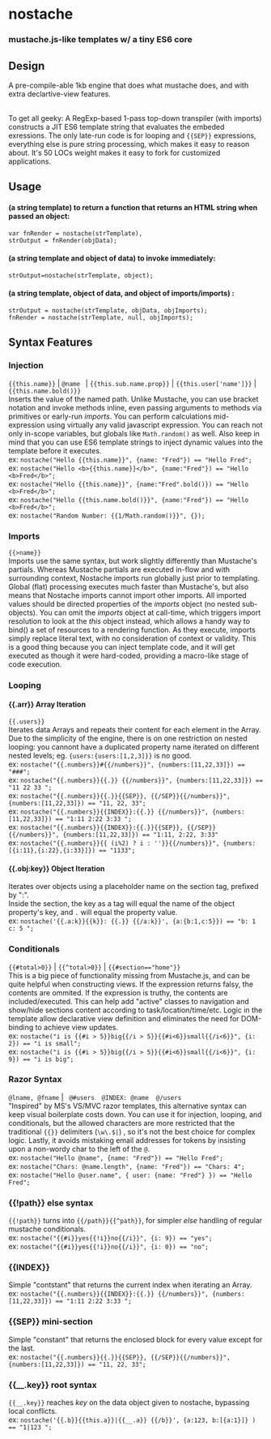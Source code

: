# nostache
### mustache.js-like templates w/ a tiny ES6 core

## Design
A pre-compile-able 1kb engine that does what mustache does, and with extra declartive-view features. <br /> <br />

To get all geeky: A RegExp-based 1-pass top-down transpiler (with imports) constructs a JIT ES6 template string that evaluates the embeded exressions. The only late-run code is for looping and `{{SEP}}` expressions, everything else is pure string processing, which makes it easy to reason about. It's 50 LOCs weight makes it easy to fork for customized applications.



## Usage
#### (a string template) to return a function that returns an HTML string when passed an object: <br />
```
var fnRender = nostache(strTemplate),
strOutput = fnRender(objData);
````

#### (a string template and object of data) to invoke immediately:<br />
`strOutput=nostache(strTemplate, object);`

#### (a string template, object of data, and object of imports/imports) :
`strOutput = nostache(strTemplate, objData, objImports);` <br />
`fnRender = nostache(strTemplate, null, objImports);` 


## Syntax Features

### Injection
`{{this.name}}` | `@name ` | `{{this.sub.name.prop}}` | `{{this.user['name']}}` | `{{this.name.bold()}}`  <br />
Inserts the value of the named path. Unlike Mustache, you can use bracket notation and invoke methods inline, even passing arguments to methods via primitives or early-run _imports_. You can perform calculations mid-expression using virtually any valid javascript expression. You can reach not only in-scope variables, but globals like `Math.random()` as well. Also keep in mind that you can use ES6 template strings to inject dynamic values into the template before it executes.
<br /> ex: `nostache("Hello {{this.name}}", {name: "Fred"}) == "Hello Fred";`
<br /> ex: `nostache("Hello <b>{{this.name}}</b>", {name:"Fred"}) == "Hello <b>Fred</b>";`
<br /> ex: `nostache("Hello {{this.name}}", {name:"Fred".bold()}) == "Hello <b>Fred</b>";`
<br /> ex: `nostache("Hello {{this.name.bold()}}", {name:"Fred"}) == "Hello <b>Fred</b>";`
<br /> ex: `nostache("Random Number: {{1/Math.random()}}", {});`



### Imports
`{{>name}}` <br />
Imports use the same syntax, but work slightly differently than Mustache's partials. Whereas Mustache partials are executed in-flow and with surrounding context, Nostache imports run globally just prior to templating. Global (flat) processing executes much faster than Mustache's, but also means that Nostache imports cannot import other imports. All imported values should be directed properties of the _imports_ object (no nested sub-objects). You can omit the _imports_ object at call-time, which triggers import resolution to look at the _this_ object instead, which allows a handy way to bind() a set of resources to a rendering function. As they execute, imports simply replace literal text, with no consideration of context or validity. This is a good thing because you can inject template code, and it will get executed as though it were hard-coded, providing a macro-like stage of code execution.


### Looping

#### {{.arr}} Array Iteration
`{{.users}}` <br />
Iterates data Arrays and repeats their content for each element in the Array.
Due to the simplicity of the engine, there is on one restriction on nested looping: you cannont have a duplicated property name iterated on different nested levels; eg. `{users:{users:[1,2,3]}}` is no good.
<br /> ex: ` nostache("{{.numbers}}#{{/numbers}}", {numbers:[11,22,33]}) == "###"; `
<br /> ex: ` nostache("{{.numbers}}{{.}} {{/numbers}}", {numbers:[11,22,33]}) == "11 22 33 "; `
<br /> ex: ` nostache("{{.numbers}}{{.}}{{SEP}}, {{/SEP}}{{/numbers}}", {numbers:[11,22,33]}) == "11, 22, 33"; `
<br /> ex: ` nostache("{{.numbers}}{{INDEX}}:{{.}} {{/numbers}}", {numbers:[11,22,33]}) == "1:11 2:22 3:33 "; `
<br /> ex: ` nostache("{{.numbers}}{{INDEX}}:{{.}}{{SEP}}, {{/SEP}}{{/numbers}}", {numbers:[11,22,33]}) == "1:11, 2:22, 3:33" `
<br /> ex: ` nostache("{{.numbers}}{{ (i%2) ? i : ''}}{{/numbers}}", {numbers:[{i:11},{i:22},{i:33}]}) == "1133"; `

#### {{.obj:key}} Object Iteration
 Iterates over objects using a placeholder name on the section tag, prefixed by ":". <br />
 Inside the section, the key as a tag will equal the name of the object property's key, and `.` will equal the property value.
<br /> ex:  `nostache('{{.a:k}}{{k}}: {{.}} {{/a:k}}', {a:{b:1,c:5}}) == "b: 1 c: 5 ";`




### Conditionals
`{{#total>0}}` | `{{^total>0}}` | `{{#section=="home"}}` <br />
This is a big piece of functionality missing from Mustache.js, and can be quite helpful when constructing views. If the expression returns falsy, the contents are ommited. If the expression is truthy, the contents are included/executed. This can help add "active" classes to navigation and show/hide sections content according to task/location/time/etc. Logic in the template allow declarative view definition and eliminates the need for DOM-binding to achieve view updates.
<br /> ex: ` nostache("i is {{#i > 5}}big{{/i > 5}}{{#i<6}}small{{/i<6}}", {i: 2}) == "i is small"; `
<br /> ex: ` nostache("i is {{#i > 5}}big{{/i > 5}}{{#i<6}}small{{/i<6}}", {i: 9}) == "i is big"; `

### Razor Syntax
`@lname, @fname` | ` @#users  @INDEX: @name  @/users` <br />
"Inspired" by MS's VS/MVC razor templates, this alternative syntax can keep visual boilerplate costs down. You can use it for injection, looping, and conditionals, but the allowed characters are more restricted that the traditional `{{}}` delimiters (`\w\.$|`) , so it's not the best choice for complex logic. Lastly, it avoids mistaking email addresses for tokens by insisting upon a non-wordy char to the left of the `@`.
<br /> ex: ` nostache("Hello @name", {name: "Fred"}) == "Hello Fred"; `
<br /> ex: ` nostache("Chars: @name.length", {name: "Fred"}) == "Chars: 4"; `
<br /> ex: ` nostache("Hello @user.name", { user: {name: "Fred"} }) == "Hello Fred"; `

### {{!path}} else syntax
`{{!path}}` turns into `{{/path}}{{^path}}`, for simpler _else_ handling of regular mustache conditionals.
<br /> ex: ` nostache("{{#i}}yes{{!i}}no{{/i}}", {i: 9}) == "yes"; `
<br /> ex: ` nostache("{{#i}}yes{{!i}}no{{/i}}", {i: 0}) == "no"; `
    
### {{INDEX}}
  Simple "contstant" that returns the current index when iterating an Array.
<br /> ex: ` nostache("{{.numbers}}{{INDEX}}:{{.}} {{/numbers}}", {numbers:[11,22,33]}) == "1:11 2:22 3:33 "; `

### {{SEP}} mini-section
   Simple "constant" that returns the enclosed block for every value except for the last. 
<br /> ex: ` nostache("{{.numbers}}{{.}}{{SEP}}, {{/SEP}}{{/numbers}}", {numbers:[11,22,33]}) == "11, 22, 33"; `

### {{__.key}} root syntax
`{{__.key}}` reaches _key_ on the data object given to nostache, bypassing local conflicts. 
<br /> ex:  `nostache('{{.b}}{{this.a}}|{{__.a}} {{/b}}', {a:123, b:[{a:1}]} ) == "1|123 ";`




